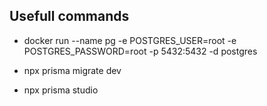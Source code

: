 ## Usefull commands

- docker run --name pg -e POSTGRES_USER=root -e POSTGRES_PASSWORD=root -p 5432:5432 -d postgres

- npx prisma migrate dev

- npx prisma studio
